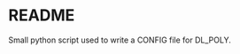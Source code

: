 README
====================================

Small python script used to write a CONFIG file for DL_POLY.
